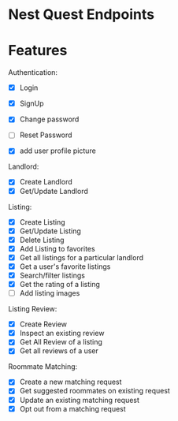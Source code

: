 # Nest Quest Endpoints

# Features
Authentication:
- [x] Login
- [x] SignUp
- [x] Change password
- [ ] Reset Password
- [x] add user profile picture


Landlord:
- [x] Create Landlord
- [x] Get/Update Landlord

Listing:
- [x] Create Listing
- [x] Get/Update Listing
- [x] Delete Listing
- [x] Add Listing to favorites
- [x] Get all listings for a particular landlord
- [x] Get a user's favorite listings
- [x] Search/filter listings
- [x] Get the rating of a listing
- [ ] Add listing images

Listing Review:
- [x] Create Review
- [x] Inspect an existing review
- [x] Get All Review of a listing
- [x] Get all reviews of a user

Roommate Matching:
- [x] Create a new matching request
- [x] Get suggested roommates on existing request
- [x] Update an existing matching request
- [x] Opt out from a matching request
